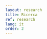 ```yaml
---
layout: research
title: Ricerca
ref: research
lang: it
order: 2
---
```


<!-- US Department of Energy, *2019, non utilizzato* -->